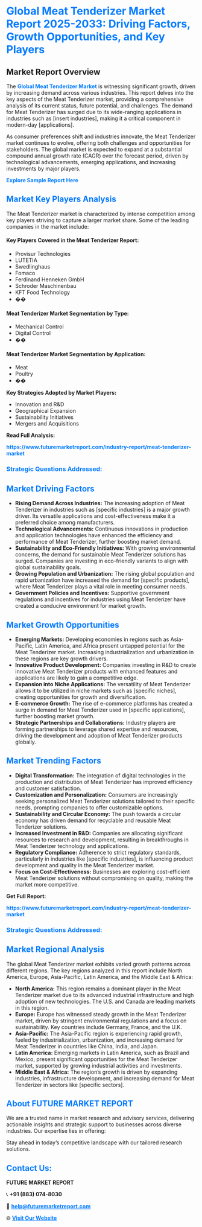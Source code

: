 <h1 style="color: #007BFF;">Global Meat Tenderizer Market Report 2025-2033: Driving Factors, Growth Opportunities, and Key Players</h1>

<section id="overview">
<h2>Market Report Overview</h2>
<p>The <a href="https://www.futuremarketreport.com/industry-report/meat-tenderizer-market" style="color: #007BFF; text-decoration: none;"><strong>Global Meat Tenderizer Market</strong></a> is witnessing significant growth, driven by increasing demand across various industries. This report delves into the key aspects of the Meat Tenderizer market, providing a comprehensive analysis of its current status, future potential, and challenges. The demand for Meat Tenderizer has surged due to its wide-ranging applications in industries such as [insert industries], making it a critical component in modern-day [applications].</p>
<p>As consumer preferences shift and industries innovate, the Meat Tenderizer market continues to evolve, offering both challenges and opportunities for stakeholders. The global market is expected to expand at a substantial compound annual growth rate (CAGR) over the forecast period, driven by technological advancements, emerging applications, and increasing investments by major players.</p>
</section>

<section id="overview">
<p><a href="https://www.futuremarketreport.com/request-sample/reportId=118600" style="color: #007BFF; text-decoration: none;"><strong>Explore Sample Report Here</strong></a></p>
</section>

<section id="key-players">
<h2 style="color: #007BFF;">Market Key Players Analysis</h2>
<p>The Meat Tenderizer market is characterized by intense competition among key players striving to capture a larger market share. Some of the leading companies in the market include:</p>
<h4>Key Players Covered in the Meat Tenderizer Report:</h4>
<ul><li>Provisur Technologies</li><li>LUTETIA</li><li>Swedlinghaus</li><li>Fomaco</li><li>Ferdinand Henneken GmbH</li><li>Schroder Maschinenbau</li><li>KFT Food Technology</li><li>��</li></ul>
<h4>Meat Tenderizer Market Segmentation by Type:</h4>
<ul><li>Mechanical Control</li><li>Digital Control</li><li>��</li></ul>

<h4>Meat Tenderizer Market Segmentation by Application:</h4>
<ul><li>Meat</li><li>Poultry</li><li>��</li></ul>
<p><strong>Key Strategies Adopted by Market Players:</strong></p>
<ul>
<li>Innovation and R&D</li>
<li>Geographical Expansion</li>
<li>Sustainability Initiatives</li>
<li>Mergers and Acquisitions</li>
</ul>
</section>

<section>
<p><strong>Read Full Analysis: </strong></p><a href="https://www.futuremarketreport.com/industry-report/meat-tenderizer-market" style="color: #007BFF; text-decoration: none;"><strong>https://www.futuremarketreport.com/industry-report/meat-tenderizer-market</strong></a>
<h3 style="color: #007BFF;">Strategic Questions Addressed:</h3>
</section>

<section id="driving-factors">
<h2 style="color: #007BFF;">Market Driving Factors</h2>
<ul>
<li><strong>Rising Demand Across Industries:</strong> The increasing adoption of Meat Tenderizer in industries such as [specific industries] is a major growth driver. Its versatile applications and cost-effectiveness make it a preferred choice among manufacturers.</li>
<li><strong>Technological Advancements:</strong> Continuous innovations in production and application technologies have enhanced the efficiency and performance of Meat Tenderizer, further boosting market demand.</li>
<li><strong>Sustainability and Eco-Friendly Initiatives:</strong> With growing environmental concerns, the demand for sustainable Meat Tenderizer solutions has surged. Companies are investing in eco-friendly variants to align with global sustainability goals.</li>
<li><strong>Growing Population and Urbanization:</strong> The rising global population and rapid urbanization have increased the demand for [specific products], where Meat Tenderizer plays a vital role in meeting consumer needs.</li>
<li><strong>Government Policies and Incentives:</strong> Supportive government regulations and incentives for industries using Meat Tenderizer have created a conducive environment for market growth.</li>
</ul>
</section>

<section id="growth-opportunities">
<h2 style="color: #007BFF;">Market Growth Opportunities</h2>
<ul>
<li><strong>Emerging Markets:</strong> Developing economies in regions such as Asia-Pacific, Latin America, and Africa present untapped potential for the Meat Tenderizer market. Increasing industrialization and urbanization in these regions are key growth drivers.</li>
<li><strong>Innovative Product Development:</strong> Companies investing in R&D to create innovative Meat Tenderizer products with enhanced features and applications are likely to gain a competitive edge.</li>
<li><strong>Expansion into Niche Applications:</strong> The versatility of Meat Tenderizer allows it to be utilized in niche markets such as [specific niches], creating opportunities for growth and diversification.</li>
<li><strong>E-commerce Growth:</strong> The rise of e-commerce platforms has created a surge in demand for Meat Tenderizer used in [specific applications], further boosting market growth.</li>
<li><strong>Strategic Partnerships and Collaborations:</strong> Industry players are forming partnerships to leverage shared expertise and resources, driving the development and adoption of Meat Tenderizer products globally.</li>
</ul>
</section>

<section id="trending-factors">
<h2 style="color: #007BFF;">Market Trending Factors</h2>
<ul>
<li><strong>Digital Transformation:</strong> The integration of digital technologies in the production and distribution of Meat Tenderizer has improved efficiency and customer satisfaction.</li>
<li><strong>Customization and Personalization:</strong> Consumers are increasingly seeking personalized Meat Tenderizer solutions tailored to their specific needs, prompting companies to offer customizable options.</li>
<li><strong>Sustainability and Circular Economy:</strong> The push towards a circular economy has driven demand for recyclable and reusable Meat Tenderizer solutions.</li>
<li><strong>Increased Investment in R&D:</strong> Companies are allocating significant resources to research and development, resulting in breakthroughs in Meat Tenderizer technology and applications.</li>
<li><strong>Regulatory Compliance:</strong> Adherence to strict regulatory standards, particularly in industries like [specific industries], is influencing product development and quality in the Meat Tenderizer market.</li>
<li><strong>Focus on Cost-Effectiveness:</strong> Businesses are exploring cost-efficient Meat Tenderizer solutions without compromising on quality, making the market more competitive.</li>
</ul>
</section>

<section>
<p><strong>Get Full Report: </strong></p><a href="https://www.futuremarketreport.com/industry-report/meat-tenderizer-market" style="color: #007BFF; text-decoration: none;"><strong>https://www.futuremarketreport.com/industry-report/meat-tenderizer-market</strong></a>
<h3 style="color: #007BFF;">Strategic Questions Addressed:</h3>
</section>


<section id="regional-analysis">
<h2 style="color: #007BFF;">Market Regional Analysis</h2>
<p>The global Meat Tenderizer market exhibits varied growth patterns across different regions. The key regions analyzed in this report include North America, Europe, Asia-Pacific, Latin America, and the Middle East & Africa:</p>
<ul>
<li><strong>North America:</strong> This region remains a dominant player in the Meat Tenderizer market due to its advanced industrial infrastructure and high adoption of new technologies. The U.S. and Canada are leading markets in this region.</li>
<li><strong>Europe:</strong> Europe has witnessed steady growth in the Meat Tenderizer market, driven by stringent environmental regulations and a focus on sustainability. Key countries include Germany, France, and the U.K.</li>
<li><strong>Asia-Pacific:</strong> The Asia-Pacific region is experiencing rapid growth, fueled by industrialization, urbanization, and increasing demand for Meat Tenderizer in countries like China, India, and Japan.</li>
<li><strong>Latin America:</strong> Emerging markets in Latin America, such as Brazil and Mexico, present significant opportunities for the Meat Tenderizer market, supported by growing industrial activities and investments.</li>
<li><strong>Middle East & Africa:</strong> The region’s growth is driven by expanding industries, infrastructure development, and increasing demand for Meat Tenderizer in sectors like [specific sectors].</li>
</ul>
</section>

<footer>
<h2 style="color: #007BFF;">About FUTURE MARKET REPORT</h2>
<p>We are a trusted name in market research and advisory services, delivering actionable insights and strategic support to businesses across diverse industries. Our expertise lies in offering:</p>

<p>Stay ahead in today’s competitive landscape with our tailored research solutions.</p>

<h2 style="color: #007BFF;">Contact Us:</h2>
<p><strong>FUTURE MARKET REPORT</strong></p>
<p>📞 <strong>+91 (883) 074-8030</strong></p>
<p>📧 <strong><a href="mailto:help@futuremarketreport.com" style="color: #007BFF;">help@futuremarketreport.com</a></strong></p>
<p>🌐 <strong><a href="https://www.futuremarketreport.com/" style="color: #007BFF;">Visit Our Website</a></strong></p>
</footer>